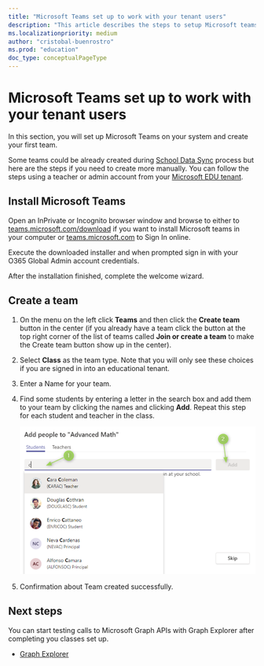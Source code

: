 ```yaml
---
title: "Microsoft Teams set up to work with your tenant users"
description: "This article describes the steps to setup Microsoft teams on your machine and use your tenant users."
ms.localizationpriority: medium
author: "cristobal-buenrostro"
ms.prod: "education"
doc_type: conceptualPageType
---
```


# Microsoft Teams set up to work with your tenant users

In this section, you will set up Microsoft Teams on your system and create your first team.

Some teams could be already created during [School Data Sync](/graph/msgraph-onboarding-sds) process but here are the steps if you need to create more manually. You can follow the steps using a teacher or admin account from your [Microsoft EDU tenant](/graph/msgraph-onboarding-edutenant).

## Install Microsoft Teams

Open an InPrivate or Incognito browser window and browse to either to [teams.microsoft.com/download](https://teams.microsoft.com/download) if you want to install Microsoft teams in your computer or [teams.microsoft.com](https://teams.microsoft.com) to Sign In online.

Execute the downloaded installer and when prompted sign in with your O365 Global Admin account credentials.

After the installation finished, complete the welcome wizard.

## Create a team

1. On the menu on the left click **Teams** and then click the **Create team** button in the center (if you already have a team click the button at the top right corner of the list of teams called **Join or create a team** to make the Create team button show up in the center).

2. Select **Class** as the team type. Note that you will only see these choices if you are signed in into an educational tenant.

3. Enter a Name for your team.

4. Find some students by entering a letter in the search box and add them to your team by clicking the names and clicking **Add**. Repeat this step for each student and teacher in the class.

   ![Add people](./images/msgraph-onboarding/teams6-people.png)

5. Confirmation about Team created successfully.

## Next steps

You can start testing calls to Microsoft Graph APIs with Graph Explorer after completing you classes set up.

* [Graph Explorer](/graph/msgraph-onboarding-graphexplorer)